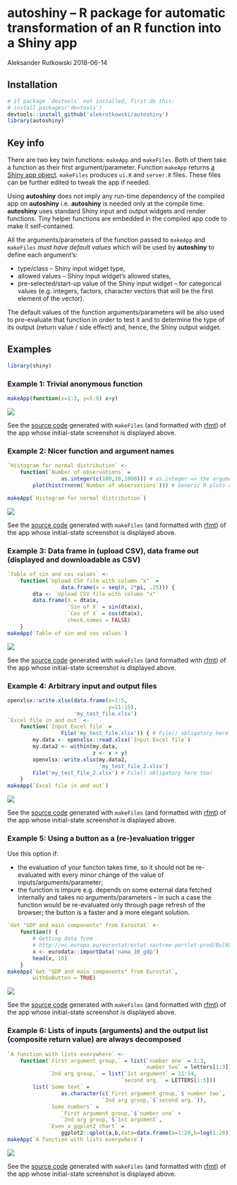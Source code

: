 autoshiny – R package for automatic transformation of an R function into
a Shiny app
================
Aleksander Rutkowski
2018-06-14

## Installation

``` r
# if package `devtools` not installed, first do this:
# install.packages('devtools')
devtools::install_github('alekrutkowski/autoshiny')
library(autoshiny)
```

## Key info

There are two key twin functions: `makeApp` and `makeFiles`. Both of
them take a function as their first argument/parameter. Function
`makeApp` returns [a Shiny app
object](https://rdrr.io/cran/shiny/man/shinyApp.html). `makeFiles`
produces `ui.R` and `server.R` files. These files can be further edited
to tweak the app if needed.

Using **autoshiny** does not imply any run-time dependency of the
compiled app on **autoshiny** i.e. **autoshiny** is needed only at the
compile time. **autoshiny** uses standard Shiny input and output widgets
and render functions. Tiny helper functions are embedded in the compiled
app code to make it self-contained.

All the arguments/parameters of the function passed to `makeApp` and
`makeFiles` *must have default values* which will be used by
**autoshiny** to define each argument’s:

  - type/class – Shiny input widget type,
  - allowed values – Shiny input widget’s allowed states,
  - pre-selected/start-up value of the Shiny input widget – for
    categorical values (e.g. integers, factors, character vectors that
    will be the first element of the vector).

The default values of the function arguments/parameters will be also
used to pre-evaluate that function in order to test it and to determine
the type of its output (return value / side effect) and, hence, the
Shiny output
widget.

## Examples

``` r
library(shiny)
```

### Example 1: Trivial anonymous function

``` r
makeApp(function(x=1:3, y=5:9) x+y)
```

![](https://cdn.rawgit.com/alekrutkowski/autoshiny/master/screenshot1.png)

See the [source
code](https://github.com/alekrutkowski/autoshiny/tree/master/Example_1)
generated with `makeFiles` (and formatted with
[rfmt](https://github.com/google/rfmt)) of the app whose initial-state
screenshot is displayed above.

### Example 2: Nicer function and argument names

``` r
`Histogram for normal distribution` <-
    function(`Number of observations` =
                 as.integer(c(100,10,1000))) # as.integer => the argument interpreted as categorical
        plot(hist(rnorm(`Number of observations`))) # Generic R plots as "return values" are supported

makeApp(`Histogram for normal distribution`)
```

![](https://cdn.rawgit.com/alekrutkowski/autoshiny/master/screenshot2.png)

See the [source
code](https://github.com/alekrutkowski/autoshiny/tree/master/Example_2)
generated with `makeFiles` (and formatted with
[rfmt](https://github.com/google/rfmt)) of the app whose initial-state
screenshot is displayed
above.

### Example 3: Data frame in (upload CSV), data frame out (displayed and downloadable as CSV)

``` r
`Table of sin and cos values` <-
    function(`Upload CSV file with column "x"` =
                 data.frame(x = seq(0, 2*pi, .25))) {
        dta <- `Upload CSV file with column "x"`
        data.frame(X = dta$x,
                   `Sin of X` = sin(dta$x),
                   `Cos of X` = cos(dta$x),
                   check.names = FALSE)
    }
makeApp(`Table of sin and cos values`)
```

![](https://cdn.rawgit.com/alekrutkowski/autoshiny/master/screenshot3.png)

See the [source
code](https://github.com/alekrutkowski/autoshiny/tree/master/Example_3)
generated with `makeFiles` (and formatted with
[rfmt](https://github.com/google/rfmt)) of the app whose initial-state
screenshot is displayed above.

### Example 4: Arbitrary input and output files

``` r
openxlsx::write.xlsx(data.frame(x=1:5,
                                y=11:15),
                     'my_test_file.xlsx')
`Excel file in and out` <-
    function(`Input Excel file` =
                 File('my_test_file.xlsx')) { # File() obligatory here!
        my.data <- openxlsx::read.xlsx(`Input Excel file`)
        my.data2 <- within(my.data,
                           z <- x + y)
        openxlsx::write.xlsx(my.data2,
                             'my_test_file_2.xlsx')
        File('my_test_file_2.xlsx') # File() obligatory here too!
    }
makeApp(`Excel file in and out`)
```

![](https://cdn.rawgit.com/alekrutkowski/autoshiny/master/screenshot4.png)

See the [source
code](https://github.com/alekrutkowski/autoshiny/tree/master/Example_4)
generated with `makeFiles` (and formatted with
[rfmt](https://github.com/google/rfmt)) of the app whose initial-state
screenshot is displayed above.

### Example 5: Using a button as a (re-)evaluation trigger

Use this option if:

  - the evaluation of your functon takes time, so it should not be
    re-evaluated with every minor change of the value of
    inputs/arguments/parameter;
  - the function is impure e.g. depends on some external data fetched
    internally and takes no arguments/parameters – in such a case the
    function would be re-evaluated only through page refresh of the
    browser; the button is a faster and a more elegant solution.

<!-- end list -->

``` r
`Get "GDP and main components" from Eurostat` <-
    function() {
        # Getting data from
        # http://ec.europa.eu/eurostat/estat-navtree-portlet-prod/BulkDownloadListing?sort=1&file=data%2Fnama_10_gdp.tsv.gz
        x <- eurodata::importData('nama_10_gdp')
        head(x, 10)
    }
makeApp(`Get "GDP and main components" from Eurostat`,
        withGoButton = TRUE)
```

![](https://cdn.rawgit.com/alekrutkowski/autoshiny/master/screenshot5.png)

See the [source
code](https://github.com/alekrutkowski/autoshiny/tree/master/Example_5)
generated with `makeFiles` (and formatted with
[rfmt](https://github.com/google/rfmt)) of the app whose initial-state
screenshot is displayed
above.

### Example 6: Lists of inputs (arguments) and the output list (composite return value) are always decomposed

``` r
`A function with lists everywhere` <-
    function(`First argument group,` = list(`number one` = 1:3,
                                           `number two` = letters[1:3]),
             `2nd arg group,` = list(`1st argument` = 11:14,
                                    `second arg.` = LETTERS[1:5]))
        list(`Some text` =
                 as.character(c(`First argument group,`$`number two`,
                              `2nd arg group,`$`second arg.`)),
             `Some numbers` =
                 `First argument group,`$`number one` +
                 `2nd arg group,`$`1st argument`,
             `Even a ggplot2 chart` =
                 ggplot2::qplot(a,b,data=data.frame(a=1:20,b=log(1:20))))
makeApp(`A function with lists everywhere`)
```

![](https://cdn.rawgit.com/alekrutkowski/autoshiny/master/screenshot6.png)

See the [source
code](https://github.com/alekrutkowski/autoshiny/tree/master/Example_6)
generated with `makeFiles` (and formatted with
[rfmt](https://github.com/google/rfmt)) of the app whose initial-state
screenshot is displayed above.
